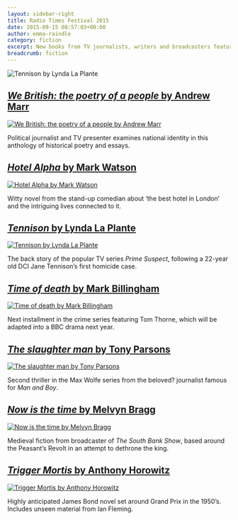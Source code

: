 ```yaml
---
layout: sidebar-right
title: Radio Times Festival 2015
date: 2015-09-15 08:57:03+00:00
author: emma-raindle
category: fiction
excerpt: New books from TV journalists, writers and broadcasters featured at the Radio Times Festival.
breadcrumb: fiction
---
```

![Tennison by Lynda La Plante](/images/featured/featured-tennison.jpg)

## [<cite>We British: the poetry of a people</cite> by Andrew Marr](https://suffolk.spydus.co.uk/cgi-bin/spydus.exe/ENQ/OPAC/BIBENQ/21300338?QRY=CTIBIB%3C%20IRN(53435186)&QRYTEXT=We%20British%20%3A%20the%20poetry%20of%20a%20people)

[![We British: the poetry of a people by Andrew Marr](/images/article/we-british.jpg)](https://suffolk.spydus.co.uk/cgi-bin/spydus.exe/ENQ/OPAC/BIBENQ/21300338?QRY=CTIBIB%3C%20IRN(53435186)&QRYTEXT=We%20British%20%3A%20the%20poetry%20of%20a%20people)

Political journalist and TV presenter examines national identity in this anthology of historical poetry and essays.

## [<cite>Hotel Alpha</cite> by Mark Watson](https://suffolk.spydus.co.uk/cgi-bin/spydus.exe/ENQ/OPAC/BIBENQ/21302855?QRY=CTIBIB%3C%20IRN(38545126)&QRYTEXT=Hotel%20Alpha)

[![Hotel Alpha by Mark Watson](/images/article/hotel-alpha.jpg)](https://suffolk.spydus.co.uk/cgi-bin/spydus.exe/ENQ/OPAC/BIBENQ/21302855?QRY=CTIBIB%3C%20IRN(38545126)&QRYTEXT=Hotel%20Alpha)

Witty novel from the stand-up comedian about &#8216;the best hotel in London&#8217; and the intriguing lives connected to it.

## [<cite>Tennison</cite> by Lynda La Plante](https://suffolk.spydus.co.uk/cgi-bin/spydus.exe/ENQ/OPAC/BIBENQ/21305466?QRY=CTIBIB%3C%20IRN(1556284)&QRYTEXT=Tennison)

[![Tennison by Lynda La Plante](/images/article/tennison.jpg)](https://suffolk.spydus.co.uk/cgi-bin/spydus.exe/ENQ/OPAC/BIBENQ/21305466?QRY=CTIBIB%3C%20IRN(1556284)&QRYTEXT=Tennison)

The back story of the popular TV series <cite>Prime Suspect</cite>, following a 22-year old DCI Jane Tennison&#8217;s first homicide case.

## [<cite>Time of death</cite> by Mark Billingham](https://suffolk.spydus.co.uk/cgi-bin/spydus.exe/ENQ/OPAC/BIBENQ/21308133?QRY=CTIBIB%3C%20IRN(259439)&QRYTEXT=Time%20of%20death)

[![Time of death by Mark Billingham](/images/article/time-of-death.jpg)](https://suffolk.spydus.co.uk/cgi-bin/spydus.exe/ENQ/OPAC/BIBENQ/21308133?QRY=CTIBIB%3C%20IRN(259439)&QRYTEXT=Time%20of%20death)

Next installment in the crime series featuring Tom Thorne, which will be adapted into a BBC drama next year.

## [<cite>The slaughter man</cite> by Tony Parsons](https://suffolk.spydus.co.uk/cgi-bin/spydus.exe/ENQ/OPAC/BIBENQ/21310292?QRY=CTIBIB%3C%20IRN(48743329)&QRYTEXT=The%20Slaughter%20Man)

[![The slaughter man by Tony Parsons](/images/article/the-slaughter-man.jpg)](https://suffolk.spydus.co.uk/cgi-bin/spydus.exe/ENQ/OPAC/BIBENQ/21310292?QRY=CTIBIB%3C%20IRN(48743329)&QRYTEXT=The%20Slaughter%20Man)

Second thriller in the Max Wolfe series from the beloved? journalist famous for <cite>Man and Boy</cite>.

## [<cite>Now is the time</cite> by Melvyn Bragg](https://suffolk.spydus.co.uk/cgi-bin/spydus.exe/ENQ/OPAC/BIBENQ/21311816?QRY=CTIBIB%3C%20IRN(53434738)&QRYTEXT=Now%20is%20the%20time)

[![Now is the time by Melvyn Bragg](/images/article/now-is-the-time.jpg)](https://suffolk.spydus.co.uk/cgi-bin/spydus.exe/ENQ/OPAC/BIBENQ/21311816?QRY=CTIBIB%3C%20IRN(53434738)&QRYTEXT=Now%20is%20the%20time)

Medieval fiction from broadcaster of <cite>The South Bank Show</cite>, based around the Peasant&#8217;s Revolt in an attempt to dethrone the king.

## [<cite>Trigger Mortis</cite> by Anthony Horowitz](http://suffolk.spydus.co.uk/cgi-bin/spydus.exe/ENQ/OPAC/BIBENQ/20670688?QRY=CTIBIB%3C%20IRN(55308848)&QRYTEXT=Trigger%20mortis)

[![Trigger Mortis by Anthony Horowitz](/images/article/trigger-mortis.jpg)](http://suffolk.spydus.co.uk/cgi-bin/spydus.exe/ENQ/OPAC/BIBENQ/20670688?QRY=CTIBIB%3C%20IRN(55308848)&QRYTEXT=Trigger%20mortis)

Highly anticipated James Bond novel set around Grand Prix in the 1950&#8217;s. Includes unseen material from Ian Fleming.
